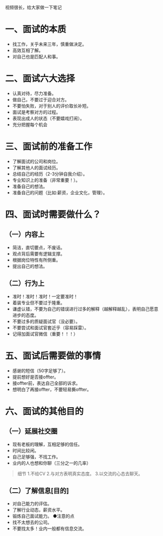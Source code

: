 视频很长，给大家做一下笔记

# 一、面试的本质

- 找工作，关乎未来三年，慎重做决定。
- 高效互相了解。
- 对自己也是匹配人和事。

# 二、面试六大选择

- 认真对待，尽力准备。
- 做自己，不要过于迎合对方。
- 不要怕失败，对于别人的评价取长补短。
- 面试是考察对方的过程。
- 表现出成人的状态（不要嬉戏打闹）。
- 充分把握每个机会

# 三、面试前的准备工作

- 了解面试的公司和岗位。
- 了解其他人的面试经历。
- 总结自己的经历（2-3分钟自我介绍）。
- 专业知识上的准备（非常重要！）。
- 准备自己的想法。
- 准备自己的问题（比如:薪资，企业文化，管理）。

# 四、面试时需要做什么？

## （一）内容上

- 简洁，直切要点，不废话。
- 观点背后需要有逻辑支撑。
- 根据岗位特性有所侧重。
- 提出自己的想法。

## （二）行为上

- 准时！准时！准时！一定要准时！
- 着装专业但不要过于隆重。
- 谦虚认错，不要为自己的错误进行过多的解释（越解释越乱），表明自己愿意进步的态度。
- 不要过多的质疑面试官（没必要）。
- 不要尝试和面试官套近乎（容易踩雷）。
- 记得加面试官微信（重要！！！）

# 五、面试后需要做的事情

- 感谢的短信（50字足够了）。
- 提前想好是否接offter。
- 接offter前，表达自己全部的诉求。
- 想明白了再接offter，不要轻易撕offter。

# 六、面试的其他目的

## （一）延展社交圈

- 现有老板的理解，互相足够的信任。
- 时间比较闲。
- 自己足够强，不找工作。
- 业内的人也想和你聊（三分之一的几率）

> 细节
1.不给CV
2.与对方表明真实态度。
3.以交流的心态去聊天。

## （二）了解信息[目的]

- 对自己能力的评估。
- 了解行业动态，薪资水平。
- 锻炼自己面试能力。
●注意的点
- 找不太想去的公司。
- 不要找太多！业内一般都有信息交流。
